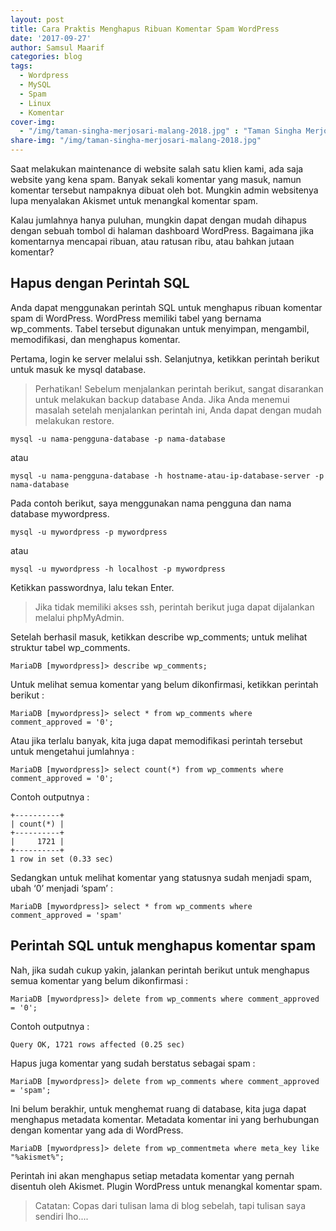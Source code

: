 ```yaml
---
layout: post
title: Cara Praktis Menghapus Ribuan Komentar Spam WordPress
date: '2017-09-27'
author: Samsul Maarif
categories: blog
tags:
  - Wordpress
  - MySQL
  - Spam
  - Linux
  - Komentar
cover-img: 
  - "/img/taman-singha-merjosari-malang-2018.jpg" : "Taman Singha Merjosari, Malang (2018)"
share-img: "/img/taman-singha-merjosari-malang-2018.jpg"
---
```


Saat melakukan maintenance di website salah satu klien kami, ada saja website yang kena spam. Banyak sekali komentar yang masuk, namun komentar tersebut nampaknya dibuat oleh bot. Mungkin admin websitenya lupa menyalakan Akismet untuk menangkal komentar spam.

Kalau jumlahnya hanya puluhan, mungkin dapat dengan mudah dihapus dengan sebuah tombol di halaman dashboard WordPress. Bagaimana jika komentarnya mencapai ribuan, atau ratusan ribu, atau bahkan jutaan komentar?

## Hapus dengan Perintah SQL

Anda dapat menggunakan perintah SQL untuk menghapus ribuan komentar spam di WordPress. WordPress memiliki tabel yang bernama wp_comments. Tabel tersebut digunakan untuk menyimpan, mengambil, memodifikasi, dan menghapus komentar.

Pertama, login ke server melalui ssh. Selanjutnya, ketikkan perintah berikut untuk masuk ke mysql database.

> Perhatikan! Sebelum menjalankan perintah berikut, sangat disarankan untuk melakukan backup database Anda. Jika Anda menemui masalah setelah menjalankan perintah ini, Anda dapat dengan mudah melakukan restore.

`mysql -u nama-pengguna-database -p nama-database`

atau

`mysql -u nama-pengguna-database -h hostname-atau-ip-database-server -p nama-database`

Pada contoh berikut, saya menggunakan nama pengguna dan nama database mywordpress.

`mysql -u mywordpress -p mywordpress`

atau

`mysql -u mywordpress -h localhost -p mywordpress`

Ketikkan passwordnya, lalu tekan Enter.

> Jika tidak memiliki akses ssh, perintah berikut juga dapat dijalankan melalui phpMyAdmin.

Setelah berhasil masuk, ketikkan describe wp_comments; untuk melihat struktur tabel wp_comments.

`MariaDB [mywordpress]> describe wp_comments;`

Untuk melihat semua komentar yang belum dikonfirmasi, ketikkan perintah berikut :

`MariaDB [mywordpress]> select * from wp_comments where comment_approved = '0';`

Atau jika terlalu banyak, kita juga dapat memodifikasi perintah tersebut untuk mengetahui jumlahnya :

`MariaDB [mywordpress]> select count(*) from wp_comments where comment_approved = '0';`

Contoh outputnya :

```
+----------+
| count(*) |
+----------+
|     1721 |
+----------+
1 row in set (0.33 sec)
```

Sedangkan untuk melihat komentar yang statusnya sudah menjadi spam, ubah ‘0’ menjadi ‘spam’ :

`MariaDB [mywordpress]> select * from wp_comments where comment_approved = 'spam'`

## Perintah SQL untuk menghapus komentar spam

Nah, jika sudah cukup yakin, jalankan perintah berikut untuk menghapus semua komentar yang belum dikonfirmasi :

`MariaDB [mywordpress]> delete from wp_comments where comment_approved = '0';`

Contoh outputnya :

`Query OK, 1721 rows affected (0.25 sec)`

Hapus juga komentar yang sudah berstatus sebagai spam :

`MariaDB [mywordpress]> delete from wp_comments where comment_approved = 'spam';`

Ini belum berakhir, untuk menghemat ruang di database, kita juga dapat menghapus metadata komentar. Metadata komentar ini yang berhubungan dengan komentar yang ada di WordPress.

`MariaDB [mywordpress]> delete from wp_commentmeta where meta_key like "%akismet%";`

Perintah ini akan menghapus setiap metadata komentar yang pernah disentuh oleh Akismet. Plugin WordPress untuk menangkal komentar spam.

> Catatan: Copas dari tulisan lama di blog sebelah, tapi tulisan saya sendiri lho....